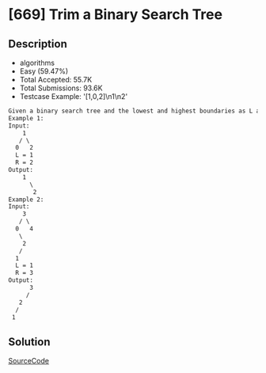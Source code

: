 # [669] Trim a Binary Search Tree

## Description

* algorithms
* Easy (59.47%)
* Total Accepted:    55.7K
* Total Submissions: 93.6K
* Testcase Example:  '[1,0,2]\n1\n2'

```md
Given a binary search tree and the lowest and highest boundaries as L and R, trim the tree so that all its elements lies in [L, R] (R >= L). You might need to change the root of the tree, so the result should return the new root of the trimmed binary search tree.
Example 1:
Input: 
    1
   / \
  0   2
  L = 1
  R = 2
Output: 
    1
      \
       2
Example 2:
Input: 
    3
   / \
  0   4
   \
    2
   /
  1
  L = 1
  R = 3
Output: 
      3
     / 
   2   
  /
 1

```

## Solution

[SourceCode](./solution.js)